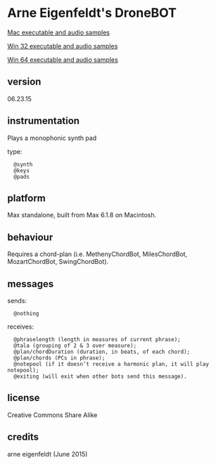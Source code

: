 # Arne Eigenfeldt's DroneBOT #

[Mac executable and audio samples](https://www.sfu.ca/musebots/Musebot_Test_Suite/Musebots/Keys_Pads_generators/ae_DroneBOT.zip)

[Win 32 executable and audio samples](https://www.sfu.ca/musebots/Musebot_Test_Suite/Musebots_Win32/Keys_Pads_generators/ae_DroneBOT_w32.zip)

[Win 64 executable and audio samples](https://www.sfu.ca/musebots/Musebot_Test_Suite/Musebots_Win64/Keys_Pads_generators/ae_DroneBOT_w64.zip)

## version ##

06.23.15

## instrumentation ##

Plays a monophonic synth pad

type:

      @synth
      @keys
      @pads

## platform ##

Max standalone, built from Max 6.1.8 on Macintosh.

## behaviour ##

Requires a chord-plan (i.e. MethenyChordBot, MilesChordBot, MozartChordBot, SwingChordBot).

## messages ##

sends:

      @nothing

receives:

      @phraselength (length in measures of current phrase);
      @tala (grouping of 2 & 3 over measure);
      @plan/chordDuration (duration, in beats, of each chord);
      @plan/chords (PCs in phrase);
      @notepool (if it doesn’t receive a harmonic plan, it will play notepool);
      @exiting (will exit when other bots send this message).

## license ##

Creative Commons Share Alike

## credits ##

arne eigenfeldt (June 2015)
